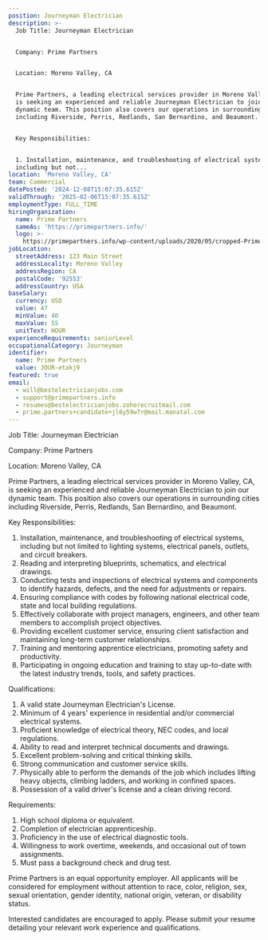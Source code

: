 ```yaml
---
position: Journeyman Electrician
description: >-
  Job Title: Journeyman Electrician


  Company: Prime Partners


  Location: Moreno Valley, CA


  Prime Partners, a leading electrical services provider in Moreno Valley, CA,
  is seeking an experienced and reliable Journeyman Electrician to join our
  dynamic team. This position also covers our operations in surrounding cities
  including Riverside, Perris, Redlands, San Bernardino, and Beaumont.


  Key Responsibilities:


  1. Installation, maintenance, and troubleshooting of electrical systems,
  including but not...
location: 'Moreno Valley, CA'
team: Commercial
datePosted: '2024-12-08T15:07:35.615Z'
validThrough: '2025-02-06T15:07:35.615Z'
employmentType: FULL_TIME
hiringOrganization:
  name: Prime Partners
  sameAs: 'https://primepartners.info/'
  logo: >-
    https://primepartners.info/wp-content/uploads/2020/05/cropped-Prime-Partners-Logo-NO-BG-1-1.png
jobLocation:
  streetAddress: 123 Main Street
  addressLocality: Moreno Valley
  addressRegion: CA
  postalCode: '92553'
  addressCountry: USA
baseSalary:
  currency: USD
  value: 47
  minValue: 40
  maxValue: 55
  unitText: HOUR
experienceRequirements: seniorLevel
occupationalCategory: Journeyman
identifier:
  name: Prime Partners
  value: JOUR-etakj9
featured: true
email:
  - will@bestelectricianjobs.com
  - support@primepartners.info
  - resumes@bestelectricianjobs.zohorecruitmail.com
  - prime.partners+candidate+jl6y59w7r@mail.manatal.com
---
```




Job Title: Journeyman Electrician

Company: Prime Partners

Location: Moreno Valley, CA

Prime Partners, a leading electrical services provider in Moreno Valley, CA, is seeking an experienced and reliable Journeyman Electrician to join our dynamic team. This position also covers our operations in surrounding cities including Riverside, Perris, Redlands, San Bernardino, and Beaumont.

Key Responsibilities:

1. Installation, maintenance, and troubleshooting of electrical systems, including but not limited to lighting systems, electrical panels, outlets, and circuit breakers.
2. Reading and interpreting blueprints, schematics, and electrical drawings.
3. Conducting tests and inspections of electrical systems and components to identify hazards, defects, and the need for adjustments or repairs.
4. Ensuring compliance with codes by following national electrical code, state and local building regulations.
5. Effectively collaborate with project managers, engineers, and other team members to accomplish project objectives.
6. Providing excellent customer service, ensuring client satisfaction and maintaining long-term customer relationships.
7. Training and mentoring apprentice electricians, promoting safety and productivity.
8. Participating in ongoing education and training to stay up-to-date with the latest industry trends, tools, and safety practices.

Qualifications:

1. A valid state Journeyman Electrician's License.
2. Minimum of 4 years' experience in residential and/or commercial electrical systems.
3. Proficient knowledge of electrical theory, NEC codes, and local regulations.
4. Ability to read and interpret technical documents and drawings.
5. Excellent problem-solving and critical thinking skills.
6. Strong communication and customer service skills.
7. Physically able to perform the demands of the job which includes lifting heavy objects, climbing ladders, and working in confined spaces.
8. Possession of a valid driver's license and a clean driving record.

Requirements:

1. High school diploma or equivalent.
2. Completion of electrician apprenticeship.
3. Proficiency in the use of electrical diagnostic tools.
4. Willingness to work overtime, weekends, and occasional out of town assignments.
5. Must pass a background check and drug test.

Prime Partners is an equal opportunity employer. All applicants will be considered for employment without attention to race, color, religion, sex, sexual orientation, gender identity, national origin, veteran, or disability status.

Interested candidates are encouraged to apply. Please submit your resume detailing your relevant work experience and qualifications.